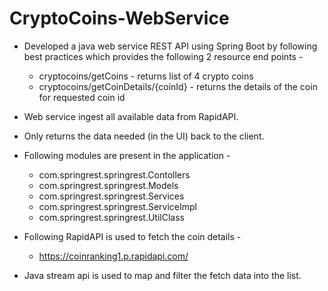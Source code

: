 # CryptoCoins-WebService


* Developed a java web service REST API using Spring Boot by following best practices which provides the following 2 resource end points -
	* cryptocoins/getCoins - returns list of 4 crypto coins
	* cryptocoins/getCoinDetails/{coinId} - returns the details of the coin for requested coin id
	
* Web service ingest all available data from RapidAPI.

* Only returns the data needed (in the UI) back to the client.

* Following modules are present in the application - 
	* com.springrest.springrest.Contollers
	* com.springrest.springrest.Models
	* com.springrest.springrest.Services
	* com.springrest.springrest.ServiceImpl
	* com.springrest.springrest.UtilClass
	
* Following RapidAPI is used to fetch the coin details -
	* https://coinranking1.p.rapidapi.com/
	
* Java stream api is used to map and filter the fetch data into the list.

